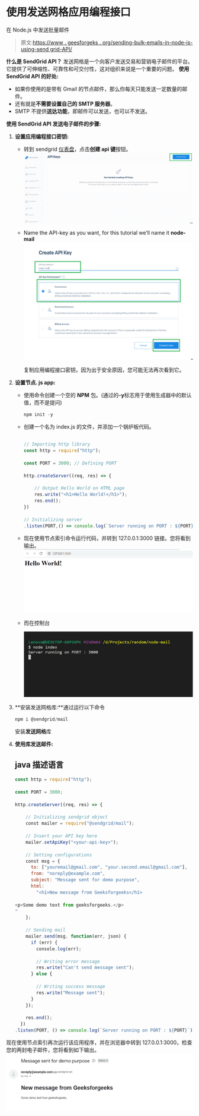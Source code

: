 # 使用发送网格应用编程接口

在 Node.js 中发送批量邮件

> 原文:[https://www . geesforgeks . org/sending-bulk-emails-in-node-js-using-send grid-API/](https://www.geeksforgeeks.org/sending-bulk-emails-in-node-js-using-sendgrid-api/)

**什么是 SendGrid API？**
发送网格是一个向客户发送交易和营销电子邮件的平台。它提供了可伸缩性、可靠性和可交付性，这对组织来说是一个重要的问题。
**使用 SendGrid API 的好处:**

*   如果你使用的是带有 Gmail 的节点邮件，那么你每天只能发送一定数量的邮件。
*   还有就是**不需要设置自己的 SMTP 服务器**。
*   SMTP 不提供**送达功能**，即邮件可以发送，也可以不发送。

**使用 SendGrid API 发送电子邮件的步骤:**

1.  **设置应用编程接口密钥:**
    *   转到 sendgrid [仪表盘](https://app.sendgrid.com/settings/api_keys)，点击**创建 api 键**按钮。
        ![](img/4876c80bbd7adc766dd6b13a744f387a.png)
    *   Name the API-key as you want, for this tutorial we’ll name it **node-mail**
        ![](img/7bc1291040d632d16b3265b75e497bf7.png)

        复制应用编程接口密钥，因为出于安全原因，您可能无法再次看到它。

2.  **设置节点. js app:**
    *   使用命令创建一个空的 **NPM** 包。(通过的–**y**标志用于使用生成器中的默认值，而不是提问)

        ```js
        npm init -y
        ```

    *   创建一个名为 index.js 的文件，并添加一个锅炉板代码。

        ## 

        ```js
        // Importing http library
        const http = require("http");

        const PORT = 3000; // Defining PORT

        http.createServer((req, res) => {

            // Output Hello World on HTML page
            res.write("<h1>Hello World!</h1>");
            res.end();
        })

        // Initializing server
        .listen(PORT,() => console.log(`Server running on PORT : ${PORT}`));
        ```

    *   现在使用节点索引命令运行代码，并转到 127.0.0.1:3000 链接。您将看到输出。
        ![](img/264a163476db198182189c0c7de757c2.png)
    *   而在控制台

        ![](img/559f3b65e1bb00364ec82a2d314109e3.png)
3.  **安装发送网格库:**通过运行以下命令

    ```js
    npm i @sendgrid/mail
    ```

    安装**发送网格**库
4.  **使用库发送邮件:**

    ## java 描述语言

    ```js
    const http = require("http");

    const PORT = 3000;

    http.createServer((req, res) => {

        // Initializing sendgrid object
        const mailer = require("@sendgrid/mail");

        // Insert your API key here
        mailer.setApiKey("<your-api-key>");

        // Setting configurations
        const msg = {
          to: ["youremail@gmail.com", "your.second.email@gmail.com"],
          from: "noreply@example.com",
          subject: "Message sent for demo purpose",
          html:
            "<h1>New message from Geeksforgeeks</h1> 

    <p>Some demo text from geeksforgeeks.</p>
    "
        };

        // Sending mail
        mailer.send(msg, function(err, json) {
          if (err) {
            console.log(err);

            // Writing error message
            res.write("Can't send message sent");
          } else {

            // Writing success message
            res.write("Message sent");
          }
        });

        res.end();
      })
    .listen(PORT, () => console.log(`Server running on PORT : ${PORT}`));
    ```

现在使用节点索引再次运行该应用程序，并在浏览器中转到 127.0.0.1:3000，检查您的两封电子邮件，您将看到如下输出。
![](img/c70efae7199e49ea7f7f1f219507fcdf.png)